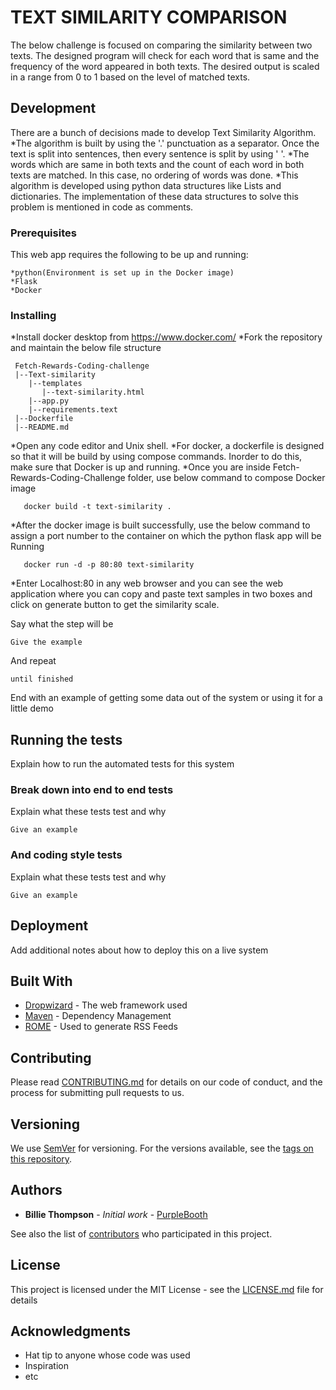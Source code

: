 # TEXT SIMILARITY COMPARISON

The below challenge is focused on comparing the similarity between two texts. The designed program will check for each word that is same and the frequency of the word appeared in both texts.
The desired output is scaled in a range from 0 to 1 based on the level of matched texts.

## Development

There are a bunch of decisions made to develop Text Similarity Algorithm.
*The algorithm is built by using the '.' punctuation as a separator. Once the text is split into sentences, then every sentence is split by using ' '.
*The words which are same in both texts and the count of each word in both texts are matched. In this case, no ordering of words was done.
*This algorithm is developed using python data structures like Lists and dictionaries. The implementation of these data structures to solve this problem is mentioned in code as comments.


### Prerequisites
This web app requires the following to be up and running:
```
*python(Environment is set up in the Docker image)
*Flask
*Docker
```

### Installing

*Install docker desktop from https://www.docker.com/
*Fork the repository and maintain the below file structure
```
 Fetch-Rewards-Coding-challenge
 |--Text-similarity
    |--templates
       |--text-similarity.html
    |--app.py
    |--requirements.text
 |--Dockerfile
 |--README.md
 ```

 *Open any code editor and Unix shell.
 *For docker, a dockerfile is designed so that it will be build by using compose commands. Inorder  to do this, make sure that Docker is up and running.
 *Once you are inside Fetch-Rewards-Coding-Challenge folder, use below command to compose Docker image
```
   docker build -t text-similarity .
```
 *After the docker image is built successfully, use the below command to assign a port number to the container on which the python flask app will be Running
```
   docker run -d -p 80:80 text-similarity
```
 *Enter Localhost:80 in any web browser and you can see the web application where you can copy and paste text samples in two boxes and click on generate button to get the similarity scale.

Say what the step will be

```
Give the example
```

And repeat

```
until finished
```

End with an example of getting some data out of the system or using it for a little demo

## Running the tests

Explain how to run the automated tests for this system

### Break down into end to end tests

Explain what these tests test and why

```
Give an example
```

### And coding style tests

Explain what these tests test and why

```
Give an example
```

## Deployment

Add additional notes about how to deploy this on a live system

## Built With

* [Dropwizard](http://www.dropwizard.io/1.0.2/docs/) - The web framework used
* [Maven](https://maven.apache.org/) - Dependency Management
* [ROME](https://rometools.github.io/rome/) - Used to generate RSS Feeds

## Contributing

Please read [CONTRIBUTING.md](https://gist.github.com/PurpleBooth/b24679402957c63ec426) for details on our code of conduct, and the process for submitting pull requests to us.

## Versioning

We use [SemVer](http://semver.org/) for versioning. For the versions available, see the [tags on this repository](https://github.com/your/project/tags).

## Authors

* **Billie Thompson** - *Initial work* - [PurpleBooth](https://github.com/PurpleBooth)

See also the list of [contributors](https://github.com/your/project/contributors) who participated in this project.

## License

This project is licensed under the MIT License - see the [LICENSE.md](LICENSE.md) file for details

## Acknowledgments

* Hat tip to anyone whose code was used
* Inspiration
* etc
